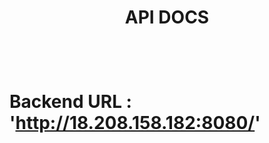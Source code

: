 <h1 align="center">API DOCS<h1>

<br>

Backend URL : 'http://18.208.158.182:8080/'

<!-- /user
/blogposts
/category
/comments
/follows
/likes
/tags
/users/dashboard
/admin -->


